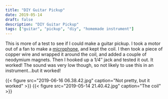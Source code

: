```yaml
---
title: "DIY Guitar Pickup"
date: 2019-05-14
draft: false
description: "DIY Guitar Pickup"
tags: ["guitar", "pickup", "diy", "homemade instrument"]
---
```

This is more of a test to see if I could make a guitar pickup. I took a motor out of a fan to make a [microphone](/instruments/mics/phonespeakerinfancase), and kept the coil. I then took a piece of copper wire and wrapped it around the coil, and added a couple of neodymium magnets. Then I hooked up a 1/4″ jack and tested it out. It worked! The sound was very low though, so not likely to use this in an instrument…but it worked!

{{< figure src="2019-06-16 06.38.42.jpg" caption="Not pretty, but it worked" >}}
{{< figure src="2019-05-14 21.40.42.jpg" caption="The coil" >}}
